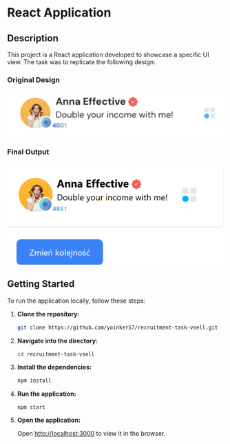 # React Application

## Description

This project is a React application developed to showcase a specific UI view. The task was to replicate the following design:

### Original Design
![Original Design](photos/screenshot1.png)  

### Final Output
![Final Output](photos/screenshot2.png)

## Getting Started

To run the application locally, follow these steps:

1. **Clone the repository:**

   ```bash
   git clone https://github.com/yoinker57/recruitment-task-vsell.git
   ```

2. **Navigate into the directory:**

   ```bash
   cd recruitment-task-vsell
   ```

3. **Install the dependencies:**

   ```bash
   npm install
   ```

4. **Run the application:**

   ```
   npm start
   ```

5. **Open the application:**
   
      Open [http://localhost:3000](http://localhost:3000) to view it in the browser.



   